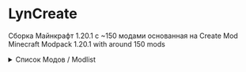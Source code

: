 # LynCreate

Сборка Майнкрафт 1.20.1 с ~150 модами основанная на Create Mod <br>
Minecraft Modpack 1.20.1 with around 150 mods <br>
<details>
<summary>Список Модов / Modlist</summary>
<ul>
	<li>3d-Skin-Layers</li>
	<li>Advanced Peripherals</li>
	<li>Advancement Plaques</li>
	<li>Alex's Caves Delight</li>
	<li>Alex's Caves</li>
	<li>Alex's Mobs EXTRA Music</li>
	<li>Alex's Mobs</li>
	<li>Aquamirae</li>
	<li>Architectury</li>
	<li>Artifacts</li>
	<li>Athena</li>
	<li>Balm</li>
	<li>Better Third Person</li>
	<li>BetterF3</li>
	<li>Bookshelf</li>
	<li>Botarium</li>
	<li>CC: Tweaked</li>
	<li>CC: VS</li>
	<li>CC:C Bridge</li>
	<li>Chat Heads</li>
	<li>Chefs Delight</li>
	<li>Chipped</li>
	<li>ChoiceTheorem's Overhauled Village</li>
	<li>Citadel</li>
	<li>Clockwork: Create x Valkyrien Skies</li>
	<li>Cloth Config v10 API</li>
	<li>Controlling</li>
	<li>CoroUtil</li>
	<li>CraftingTweaks</li>
	<li>Create : Encased</li>
	<li>Create Big Cannons</li>
	<li>Create Crafts &amp; Additions</li>
	<li>Create Deco Additions</li>
	<li>Create Deco</li>
	<li>Create Enchantment Industry</li>
	<li>Create Goggles</li>
	<li>Create Jetpack</li>
	<li>Create Mechanical Extruder</li>
	<li>Create Mechanical Spawner</li>
	<li>Create Ore Excavation</li>
	<li>Create Railways Navigator</li>
	<li>Create Slice &amp; Dice</li>
	<li>Create Stuff &amp; Additions</li>
	<li>Create: Bells &amp; Whistles</li>
	<li>Create: Central Kitchen</li>
	<li>Create: Connected</li>
	<li>Create: Copycats+</li>
	<li>Create: Design n' Decor</li>
	<li>Create: Dreams &amp; Desires</li>
	<li>Create: Factory</li>
	<li>Create: Framed</li>
	<li>Create: Interactive</li>
	<li>Create: Interiors</li>
	<li>Create: New Age</li>
	<li>Create: Numismatics</li>
	<li>Create: Power Loader</li>
	<li>Create: Steam 'n' Rails</li>
	<li>Create: Structures</li>
	<li>Create: The Factory Must Grow</li>
	<li>create: things and misc</li>
	<li>Create: Train Perspective</li>
	<li>Create</li>
	<li>Cristel Lib</li>
	<li>CTOV - Chef's delight Compat</li>
	<li>CTOV - Create: Structures</li>
	<li>CTOV - Farmer Delight Compat</li>
	<li>CTOV - More villagers compat</li>
	<li>CTOV - Rats Compat</li>
	<li>Curios API</li>
	<li>Emojiful</li>
	<li>End's Delight</li>
	<li>Enhanced Boss Bars</li>
	<li>Entity Model Features</li>
	<li>Entity Texture Features</li>
	<li>EntityCulling</li>
	<li>Farmer's Delight</li>
	<li>Ferrite Core</li>
	<li>Geckolib</li>
	<li>GraveStone Mod</li>
	<li>Guard Villagers</li>
	<li>Highlighter</li>
	<li>Iceberg</li>
	<li>Immersive Melodies</li>
	<li>Immersive Paintings</li>
	<li>Journeymap</li>
	<li>Joy of Painting</li>
	<li>Kotlin for Forge</li>
	<li>Lithostitched</li>
	<li>Lootr</li>
	<li>Macaw's Bridges</li>
	<li>Macaw's Doors</li>
	<li>Macaw's Fences and Walls</li>
	<li>Macaw's Furniture</li>
	<li>Macaw's Holidays</li>
	<li>Macaw's Lights and Lamps</li>
	<li>Macaw's Paintings</li>
	<li>Macaw's Paths and Pavings</li>
	<li>Macaw's Roofs</li>
	<li>Macaw's Trapdoors</li>
	<li>Macaw's Windows</li>
	<li>Memory Leak Fix</li>
	<li>MmmMmmMmmMmm</li>
	<li>ModernFix</li>
	<li>Moonlight Lib</li>
	<li>More Villargers</li>
	<li>Mouse Tweaks</li>
	<li>Mythic Mounts</li>
	<li>Nether's Delight</li>
	<li>newagealexscaves</li>
	<li>No Chat Reports</li>
	<li>NotEnoughAnimations</li>
	<li>Obscure API</li>
	<li>Ocean's Delight</li>
	<li>Patchouli</li>
	<li>Ping Wheel</li>
	<li>Rats</li>
	<li>Resourceful Lib</li>
	<li>Resourcefulconfig</li>
	<li>Roughly Enough Items (REI)</li>
	<li>Roughly Enough Professions</li>
	<li>Rubidium</li>
	<li>Searchables</li>
	<li>Simple Voice Chat</li>
	<li>Simply Swords</li>
	<li>Sleep</li>
	<li>SOL: Valheim</li>
	<li>Sophisticated Backpacks</li>
	<li>Sophisticated Core</li>
	<li>Sound Physics Remastered</li>
	<li>spark</li>
	<li>Starlight (Forge)</li>
	<li>Storage Delight</li>
	<li>SuperMartijn642's Config Lib</li>
	<li>SuperMartijn642's Core Lib</li>
	<li>Tempad</li>
	<li>Terralith</li>
	<li>Tips</li>
	<li>Towns and Towers</li>
	<li>Trash Cans</li>
	<li>TrashSlot</li>
	<li>Traveler's Titles</li>
	<li>Valkyrien Skies 2</li>
	<li>VS Eureka Mod</li>
	<li>Waystones</li>
	<li>What Are They Up To</li>
	<li>YUNG's API</li>
	<li>YUNG's Better Desert Temples</li>
	<li>YUNG's Better Dungeons</li>
	<li>YUNG's Better End Island</li>
	<li>YUNG's Better Jungle Temples</li>
	<li>YUNG's Better Mineshafts</li>
	<li>YUNG's Better Nether Fortresses</li>
	<li>YUNG's Better Ocean Monuments</li>
	<li>YUNG's Better Strongholds</li>
	<li>YUNG's Better Witch Huts</li>
	<li>YUNG's Bridges</li>
	<li>YUNG's Extras</li>
	<li>Zume</li>
</ul>
</details>
